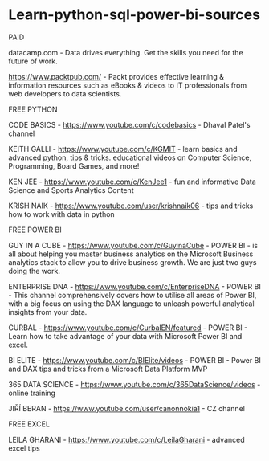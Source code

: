 # Learn-python-sql-power-bi-sources


PAID

datacamp.com - Data drives everything. Get the skills you need for the future of work.

https://www.packtpub.com/ - Packt provides effective learning & information resources such as eBooks & videos to IT professionals from web developers to data scientists.



FREE PYTHON 

CODE BASICS - https://www.youtube.com/c/codebasics - Dhaval Patel's channel

KEITH GALLI - https://www.youtube.com/c/KGMIT - learn basics and advanced python, tips & tricks. educational videos on Computer Science, Programming,  Board Games, and more!

KEN JEE - https://www.youtube.com/c/KenJee1 - fun and informative Data Science and Sports Analytics Content

KRISH NAIK - https://www.youtube.com/user/krishnaik06 - tips and tricks how to work with data in python


FREE POWER BI

GUY IN A CUBE - https://www.youtube.com/c/GuyinaCube - POWER BI - is all about helping you master business analytics on the Microsoft Business analytics stack to allow you to drive business growth. We are just two guys doing the work.

ENTERPRISE DNA - https://www.youtube.com/c/EnterpriseDNA - POWER BI - This channel comprehensively covers how to utilise all areas of Power BI, with a big focus on using the DAX language to unleash powerful analytical insights from your data.

CURBAL - https://www.youtube.com/c/CurbalEN/featured - POWER BI - Learn how to take advantage of your data with Microsoft Power BI and excel. 

BI ELITE - https://www.youtube.com/c/BIElite/videos - POWER BI - Power BI and DAX tips and tricks from a Microsoft Data Platform MVP

365 DATA SCIENCE - https://www.youtube.com/c/365DataScience/videos -  online training 

JIŘÍ BERAN - https://www.youtube.com/user/canonnokia1  - CZ channel


FREE EXCEL

LEILA GHARANI - https://www.youtube.com/c/LeilaGharani - advanced excel tips


